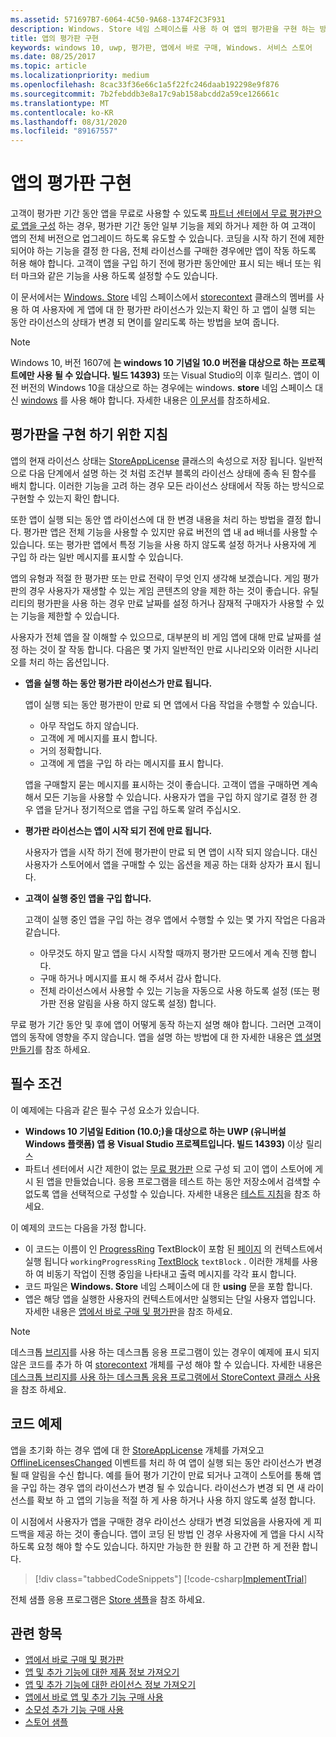 ```yaml
---
ms.assetid: 571697B7-6064-4C50-9A68-1374F2C3F931
description: Windows. Store 네임 스페이스를 사용 하 여 앱의 평가판을 구현 하는 방법을 알아봅니다.
title: 앱의 평가판 구현
keywords: windows 10, uwp, 평가판, 앱에서 바로 구매, Windows. 서비스 스토어
ms.date: 08/25/2017
ms.topic: article
ms.localizationpriority: medium
ms.openlocfilehash: 8cac33f36e66c1a5f22fc246daab192298e9f876
ms.sourcegitcommit: 7b2febddb3e8a17c9ab158abcdd2a59ce126661c
ms.translationtype: MT
ms.contentlocale: ko-KR
ms.lasthandoff: 08/31/2020
ms.locfileid: "89167557"
---
```

# <a name="implement-a-trial-version-of-your-app"></a>앱의 평가판 구현

고객이 평가판 기간 동안 앱을 무료로 사용할 수 있도록 [파트너 센터에서 무료 평가판으로 앱을 구성](../publish/set-app-pricing-and-availability.md#free-trial) 하는 경우, 평가판 기간 동안 일부 기능을 제외 하거나 제한 하 여 고객이 앱의 전체 버전으로 업그레이드 하도록 유도할 수 있습니다. 코딩을 시작 하기 전에 제한 되어야 하는 기능을 결정 한 다음, 전체 라이선스를 구매한 경우에만 앱이 작동 하도록 허용 해야 합니다. 고객이 앱을 구입 하기 전에 평가판 동안에만 표시 되는 배너 또는 워터 마크와 같은 기능을 사용 하도록 설정할 수도 있습니다.

이 문서에서는 [Windows. Store](/uwp/api/windows.services.store) 네임 스페이스에서 [storecontext](/uwp/api/windows.services.store.storecontext) 클래스의 멤버를 사용 하 여 사용자에 게 앱에 대 한 평가판 라이선스가 있는지 확인 하 고 앱이 실행 되는 동안 라이선스의 상태가 변경 되 면이를 알리도록 하는 방법을 보여 줍니다. 

> [!NOTE]
> Windows 10, 버전 1607에 **는 windows 10** **기념일 10.0 버전을 대상으로 하는 프로젝트에만 사용 될 수 있습니다. 빌드 14393)** 또는 Visual Studio의 이후 릴리스. 앱이 이전 버전의 Windows 10을 대상으로 하는 경우에는 windows. **store** 네임 스페이스 대신 [windows](/uwp/api/windows.applicationmodel.store) 를 사용 해야 합니다. 자세한 내용은 [이 문서](exclude-or-limit-features-in-a-trial-version-of-your-app.md)를 참조하세요.

## <a name="guidelines-for-implementing-a-trial-version"></a>평가판을 구현 하기 위한 지침

앱의 현재 라이선스 상태는 [StoreAppLicense](/uwp/api/windows.services.store.storeapplicense) 클래스의 속성으로 저장 됩니다. 일반적으로 다음 단계에서 설명 하는 것 처럼 조건부 블록의 라이선스 상태에 종속 된 함수를 배치 합니다. 이러한 기능을 고려 하는 경우 모든 라이선스 상태에서 작동 하는 방식으로 구현할 수 있는지 확인 합니다.

또한 앱이 실행 되는 동안 앱 라이선스에 대 한 변경 내용을 처리 하는 방법을 결정 합니다. 평가판 앱은 전체 기능을 사용할 수 있지만 유료 버전의 앱 내 ad 배너를 사용할 수 있습니다. 또는 평가판 앱에서 특정 기능을 사용 하지 않도록 설정 하거나 사용자에 게 구입 하 라는 일반 메시지를 표시할 수 있습니다.

앱의 유형과 적절 한 평가판 또는 만료 전략이 무엇 인지 생각해 보겠습니다. 게임 평가판의 경우 사용자가 재생할 수 있는 게임 콘텐츠의 양을 제한 하는 것이 좋습니다. 유틸리티의 평가판을 사용 하는 경우 만료 날짜를 설정 하거나 잠재적 구매자가 사용할 수 있는 기능을 제한할 수 있습니다.

사용자가 전체 앱을 잘 이해할 수 있으므로, 대부분의 비 게임 앱에 대해 만료 날짜를 설정 하는 것이 잘 작동 합니다. 다음은 몇 가지 일반적인 만료 시나리오와 이러한 시나리오를 처리 하는 옵션입니다.

-   **앱을 실행 하는 동안 평가판 라이선스가 만료 됩니다.**

    앱이 실행 되는 동안 평가판이 만료 되 면 앱에서 다음 작업을 수행할 수 있습니다.

    -   아무 작업도 하지 않습니다.
    -   고객에 게 메시지를 표시 합니다.
    -   거의 정확합니다.
    -   고객에 게 앱을 구입 하 라는 메시지를 표시 합니다.

    앱을 구매할지 묻는 메시지를 표시하는 것이 좋습니다. 고객이 앱을 구매하면 계속해서 모든 기능을 사용할 수 있습니다. 사용자가 앱을 구입 하지 않기로 결정 한 경우 앱을 닫거나 정기적으로 앱을 구입 하도록 알려 주십시오.

-   **평가판 라이선스는 앱이 시작 되기 전에 만료 됩니다.**

    사용자가 앱을 시작 하기 전에 평가판이 만료 되 면 앱이 시작 되지 않습니다. 대신 사용자가 스토어에서 앱을 구매할 수 있는 옵션을 제공 하는 대화 상자가 표시 됩니다.

-   **고객이 실행 중인 앱을 구입 합니다.**

    고객이 실행 중인 앱을 구입 하는 경우 앱에서 수행할 수 있는 몇 가지 작업은 다음과 같습니다.

    -   아무것도 하지 말고 앱을 다시 시작할 때까지 평가판 모드에서 계속 진행 합니다.
    -   구매 하거나 메시지를 표시 해 주셔서 감사 합니다.
    -   전체 라이선스에서 사용할 수 있는 기능을 자동으로 사용 하도록 설정 (또는 평가판 전용 알림을 사용 하지 않도록 설정) 합니다.

무료 평가 기간 동안 및 후에 앱이 어떻게 동작 하는지 설명 해야 합니다. 그러면 고객이 앱의 동작에 영향을 주지 않습니다. 앱을 설명 하는 방법에 대 한 자세한 내용은 [앱 설명 만들기](../publish/create-app-store-listings.md)를 참조 하세요.

## <a name="prerequisites"></a>필수 조건

이 예제에는 다음과 같은 필수 구성 요소가 있습니다.
* **Windows 10 기념일 Edition (10.0;)을 대상으로 하는 UWP (유니버설 Windows 플랫폼) 앱 용 Visual Studio 프로젝트입니다. 빌드 14393)** 이상 릴리스
* 파트너 센터에서 시간 제한이 없는 [무료 평가판](../publish/set-app-pricing-and-availability.md) 으로 구성 되 고이 앱이 스토어에 게시 된 앱을 만들었습니다. 응용 프로그램을 테스트 하는 동안 저장소에서 검색할 수 없도록 앱을 선택적으로 구성할 수 있습니다. 자세한 내용은 [테스트 지침](in-app-purchases-and-trials.md#testing)을 참조 하세요.

이 예제의 코드는 다음을 가정 합니다.
* 이 코드는 이름이 인 [ProgressRing](/uwp/api/windows.ui.xaml.controls.progressring) TextBlock이 포함 된 [페이지](/uwp/api/windows.ui.xaml.controls.page) 의 컨텍스트에서 실행 됩니다 ```workingProgressRing``` [TextBlock](/uwp/api/windows.ui.xaml.controls.textblock) ```textBlock``` . 이러한 개체를 사용 하 여 비동기 작업이 진행 중임을 나타내고 출력 메시지를 각각 표시 합니다.
* 코드 파일은 **Windows. Store** 네임 스페이스에 대 한 **using** 문을 포함 합니다.
* 앱은 해당 앱을 실행한 사용자의 컨텍스트에서만 실행되는 단일 사용자 앱입니다. 자세한 내용은 [앱에서 바로 구매 및 평가판](in-app-purchases-and-trials.md#api_intro)을 참조 하세요.

> [!NOTE]
> 데스크톱 [브리지](https://developer.microsoft.com/windows/bridges/desktop)를 사용 하는 데스크톱 응용 프로그램이 있는 경우이 예제에 표시 되지 않은 코드를 추가 하 여 [storecontext](/uwp/api/windows.services.store.storecontext) 개체를 구성 해야 할 수 있습니다. 자세한 내용은 [데스크톱 브리지를 사용 하는 데스크톱 응용 프로그램에서 StoreContext 클래스 사용](in-app-purchases-and-trials.md#desktop)을 참조 하세요.

## <a name="code-example"></a>코드 예제

앱을 초기화 하는 경우 앱에 대 한 [StoreAppLicense](/uwp/api/windows.services.store.storeapplicense) 개체를 가져오고 [OfflineLicensesChanged](/uwp/api/windows.services.store.storecontext.offlinelicenseschanged) 이벤트를 처리 하 여 앱이 실행 되는 동안 라이선스가 변경 될 때 알림을 수신 합니다. 예를 들어 평가 기간이 만료 되거나 고객이 스토어를 통해 앱을 구입 하는 경우 앱의 라이선스가 변경 될 수 있습니다. 라이선스가 변경 되 면 새 라이선스를 확보 하 고 앱의 기능을 적절 하 게 사용 하거나 사용 하지 않도록 설정 합니다.

이 시점에서 사용자가 앱을 구매한 경우 라이선스 상태가 변경 되었음을 사용자에 게 피드백을 제공 하는 것이 좋습니다. 앱이 코딩 된 방법 인 경우 사용자에 게 앱을 다시 시작 하도록 요청 해야 할 수도 있습니다. 하지만 가능한 한 원활 하 고 간편 하 게 전환 합니다.

> [!div class="tabbedCodeSnippets"]
[!code-csharp[ImplementTrial](./code/InAppPurchasesAndLicenses_RS1/cs/ImplementTrialPage.xaml.cs#ImplementTrial)]

전체 샘플 응용 프로그램은 [Store 샘플](https://github.com/Microsoft/Windows-universal-samples/tree/master/Samples/Store)을 참조 하세요.

## <a name="related-topics"></a>관련 항목

* [앱에서 바로 구매 및 평가판](in-app-purchases-and-trials.md)
* [앱 및 추가 기능에 대한 제품 정보 가져오기](get-product-info-for-apps-and-add-ons.md)
* [앱 및 추가 기능에 대한 라이선스 정보 가져오기](get-license-info-for-apps-and-add-ons.md)
* [앱에서 바로 앱 및 추가 기능 구매 사용](enable-in-app-purchases-of-apps-and-add-ons.md)
* [소모성 추가 기능 구매 사용](enable-consumable-add-on-purchases.md)
* [스토어 샘플](https://github.com/Microsoft/Windows-universal-samples/tree/master/Samples/Store)